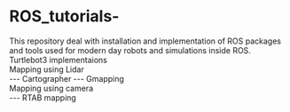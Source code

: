 # ROS_tutorials-
This repository deal with installation and implementation of ROS packages and tools used for modern day robots and simulations inside ROS.  
Turtlebot3 implementaions  
Mapping using Lidar  
--- Cartographer 
--- Gmapping  
Mapping using camera  
--- RTAB mapping  

